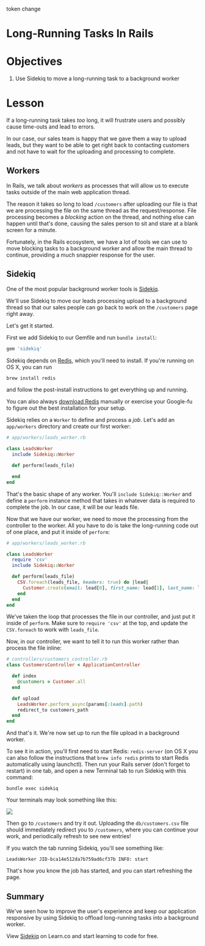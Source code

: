 token change
# Long-Running Tasks In Rails

# Objectives

1. Use Sidekiq to move a long-running task to a background worker

# Lesson

If a long-running task takes *too* long, it will frustrate users and possibly cause time-outs and lead to errors.

In our case, our sales team is happy that we gave them a way to upload leads, but they want to be able to get right back to contacting customers and not have to wait for the uploading and processing to complete.

## Workers

In Rails, we talk about *workers* as processes that will allow us to execute tasks outside of the main web application thread.

The reason it takes so long to load `/customers` after uploading our file is that we are processing the file on the same thread as the request/response. File processing becomes a *blocking* action on the thread, and nothing else can happen until that's done, causing the sales person to sit and stare at a blank screen for a minute.

Fortunately, in the Rails ecosystem, we have a lot of tools we can use to move blocking tasks to a background worker and allow the main thread to continue, providing a much snappier response for the user.

## Sidekiq

One of the most popular background worker tools is [Sidekiq](https://github.com/mperham/sidekiq).

We'll use Sidekiq to move our leads processing upload to a background thread so that our sales people can go back to work on the `/customers` page right away.

Let's get it started.

First we add Sidekiq to our Gemfile and run `bundle install`:

```ruby
gem 'sidekiq'
```

Sidekiq depends on [Redis](http://redis.io/), which you'll need to install. If you're running on OS X, you can run

```bash
brew install redis
```

and follow the post-install instructions to get everything up and running.

You can also always [download Redis](http://redis.io/download) manually or exercise your Google-fu to figure out the best installation for your setup.

Sidekiq relies on a `Worker` to define and process a *job*. Let's add an `app/workers` directory and create our first worker:

```ruby
# app/workers/leads_worker.rb

class LeadsWorker
  include Sidekiq::Worker

  def perform(leads_file)

  end
end
```

That's the basic shape of any worker. You'll `include Sidekiq::Worker` and define a `perform` instance method that takes in whatever data is required to complete the job. In our case, it will be our leads file.

Now that we have our worker, we need to move the processing from the controller to the worker. All you have to do is take the long-running code out of one place, and put it inside of `perform`:

```ruby
# app/workers/leads_worker.rb

class LeadsWorker
  require 'csv'
  include Sidekiq::Worker

  def perform(leads_file)
    CSV.foreach(leads_file, headers: true) do |lead|
      Customer.create(email: lead[0], first_name: lead[1], last_name: lead[2])
    end
  end
end
```

We've taken the loop that processes the file in our controller, and just put it inside of `perform`. Make sure to `require 'csv'` at the top, and update the `CSV.foreach` to work with `leads_file`.

Now, in our controller, we want to tell it to run this worker rather than process the file inline:

```ruby
# controllers/customers_controller.rb
class CustomersController < ApplicationController

  def index
    @customers = Customer.all
  end

  def upload
    LeadsWorker.perform_async(params[:leads].path)
    redirect_to customers_path
  end
end
```

And that's it. We're now set up to run the file upload in a background worker.

To see it in action, you'll first need to start Redis: `redis-server` (on OS X you can also follow the instructions that `brew info redis` prints to start Redis automatically using launchctl). Then run your Rails server (don't forget to restart) in one tab, and open a new Terminal tab to run Sidekiq with this command:

`bundle exec sidekiq`

Your terminals may look something like this:

![][sidekiq-redis-terminal]

Then go to `/customers` and try it out. Uploading the `db/customers.csv` file should immediately redirect you to `/customers`, where you can continue your work, and periodically refresh to see new entries!

If you watch the tab running Sidekiq, you'll see something like:

`LeadsWorker JID-bca14e512da7b759ad6cf37b INFO: start`

That's how you know the job has started, and you can start refreshing the page.

## Summary

We've seen how to improve the user's experience and keep our application responsive by using Sidekiq to offload long-running tasks into a background worker.

[sidekiq-redis-terminal]: https://learn-verified.s3.amazonaws.com/sidekiq-redis-terminal.png

<p class='util--hide'>View <a href='https://learn.co/lessons/rails-sidekiq-readme'>Sidekiq</a> on Learn.co and start learning to code for free.</p>
